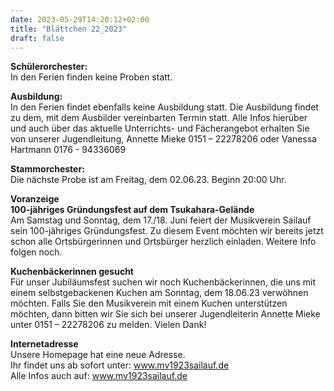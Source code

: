 ```yaml
---
date: 2023-05-29T14:20:12+02:00
title: "Blättchen 22_2023"
draft: false
---
```



**Schülerorchester:**  
In den Ferien finden keine Proben statt.


**Ausbildung:**  
In den Ferien findet ebenfalls keine Ausbildung statt.
Die Ausbildung findet zu dem, mit dem Ausbilder vereinbarten Termin statt.
Alle Infos hierüber und auch über das aktuelle Unterrichts- und Fächerangebot erhalten Sie von unserer Jugendleitung,
Annette Mieke 0151 – 22278206 oder Vanessa Hartmann 0176 - 94336069


**Stammorchester:**  
Die nächste Probe ist am Freitag, dem 02.06.23. Beginn 20:00 Uhr. 


**Voranzeige**  
**100-jähriges Gründungsfest auf dem Tsukahara-Gelände**  
Am Samstag und Sonntag, dem 17./18. Juni feiert der Musikverein Sailauf sein 100-jähriges Gründungsfest. Zu diesem Event möchten wir bereits jetzt schon alle Ortsbürgerinnen und Ortsbürger herzlich einladen. Weitere Info folgen noch.


**Kuchenbäckerinnen gesucht**  
Für unser Jubiläumsfest suchen wir noch Kuchenbäckerinnen, die uns mit einem selbstgebackenen Kuchen am Sonntag, dem 18.06.23 verwöhnen möchten. Falls Sie den Musikverein mit einem Kuchen unterstützen möchten, dann bitten wir Sie sich bei unserer Jugendleiterin Annette Mieke unter 0151 – 22278206 zu melden. Vielen Dank! 


**Internetadresse**  
Unsere Homepage hat eine neue Adresse.  
Ihr findet uns ab sofort unter: www.mv1923sailauf.de  
Alle Infos auch auf: www.mv1923sailauf.de